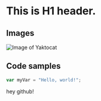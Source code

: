 # This is H1 header.

## Images
![Image of Yaktocat](https://octodex.github.com/images/yaktocat.png)

## Code samples
``` javascript
var myVar = "Hello, world!";
```

hey github!
